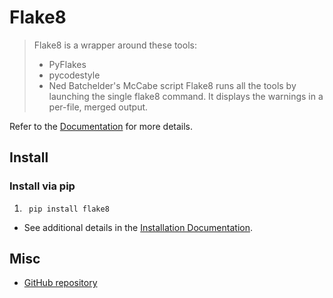 # Flake8

> Flake8 is a wrapper around these tools:
>
> - PyFlakes
> - pycodestyle
> - Ned Batchelder's McCabe script
> Flake8 runs all the tools by launching the single flake8 command. It displays the warnings in a per-file, merged output.

Refer to the [Documentation] for more details.

## Install

### Install via pip

1. ```console
    pip install flake8
    ```

- See additional details in the [Installation Documentation].

## Misc

- [GitHub repository]

[Documentation]: https://flake8.pycqa.org/
[Installation Documentation]: https://flake8.pycqa.org/en/latest/#installation
[GitHub repository]: https://github.com/PyCQA/flake8
